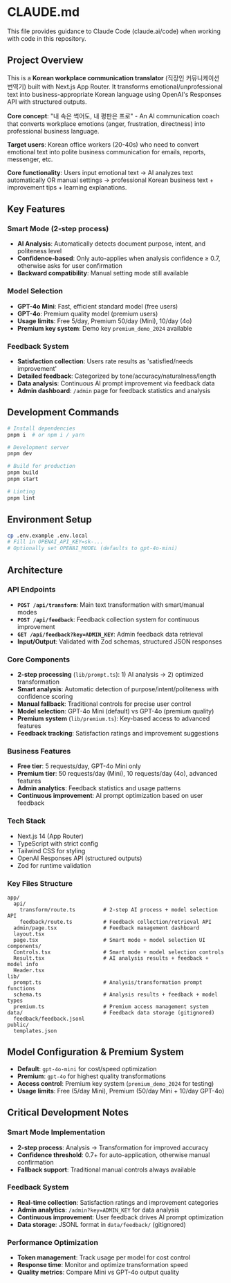 # CLAUDE.md

This file provides guidance to Claude Code (claude.ai/code) when working with code in this repository.

## Project Overview

This is a **Korean workplace communication translator** (직장인 커뮤니케이션 번역기) built with Next.js App Router. It transforms emotional/unprofessional text into business-appropriate Korean language using OpenAI's Responses API with structured outputs.

**Core concept**: "내 속은 썩어도, 내 평판은 프로" - An AI communication coach that converts workplace emotions (anger, frustration, directness) into professional business language.

**Target users**: Korean office workers (20-40s) who need to convert emotional text into polite business communication for emails, reports, messenger, etc.

**Core functionality**: Users input emotional text → AI analyzes text automatically OR manual settings → professional Korean business text + improvement tips + learning explanations.

## Key Features

### Smart Mode (2-step process)
- **AI Analysis**: Automatically detects document purpose, intent, and politeness level
- **Confidence-based**: Only auto-applies when analysis confidence ≥ 0.7, otherwise asks for user confirmation
- **Backward compatibility**: Manual setting mode still available

### Model Selection
- **GPT-4o Mini**: Fast, efficient standard model (free users)
- **GPT-4o**: Premium quality model (premium users)
- **Usage limits**: Free 5/day, Premium 50/day (Mini), 10/day (4o)
- **Premium key system**: Demo key `premium_demo_2024` available

### Feedback System
- **Satisfaction collection**: Users rate results as 'satisfied/needs improvement'
- **Detailed feedback**: Categorized by tone/accuracy/naturalness/length
- **Data analysis**: Continuous AI prompt improvement via feedback data
- **Admin dashboard**: `/admin` page for feedback statistics and analysis

## Development Commands

```bash
# Install dependencies
pnpm i  # or npm i / yarn

# Development server
pnpm dev

# Build for production
pnpm build
pnpm start

# Linting
pnpm lint
```

## Environment Setup

```bash
cp .env.example .env.local
# Fill in OPENAI_API_KEY=sk-...
# Optionally set OPENAI_MODEL (defaults to gpt-4o-mini)
```

## Architecture

### API Endpoints
- **`POST /api/transform`**: Main text transformation with smart/manual modes
- **`POST /api/feedback`**: Feedback collection system for continuous improvement
- **`GET /api/feedback?key=ADMIN_KEY`**: Admin feedback data retrieval
- **Input/Output**: Validated with Zod schemas, structured JSON responses

### Core Components
- **2-step processing** (`lib/prompt.ts`): 1) AI analysis → 2) optimized transformation
- **Smart analysis**: Automatic detection of purpose/intent/politeness with confidence scoring
- **Manual fallback**: Traditional controls for precise user control
- **Model selection**: GPT-4o Mini (default) vs GPT-4o (premium quality)
- **Premium system** (`lib/premium.ts`): Key-based access to advanced features
- **Feedback tracking**: Satisfaction ratings and improvement suggestions

### Business Features
- **Free tier**: 5 requests/day, GPT-4o Mini only
- **Premium tier**: 50 requests/day (Mini), 10 requests/day (4o), advanced features
- **Admin analytics**: Feedback statistics and usage patterns
- **Continuous improvement**: AI prompt optimization based on user feedback

### Tech Stack
- Next.js 14 (App Router)
- TypeScript with strict config
- Tailwind CSS for styling
- OpenAI Responses API (structured outputs)
- Zod for runtime validation

### Key Files Structure
```
app/
  api/
    transform/route.ts         # 2-step AI process + model selection API
    feedback/route.ts          # Feedback collection/retrieval API
  admin/page.tsx               # Feedback management dashboard
  layout.tsx
  page.tsx                     # Smart mode + model selection UI
components/
  Controls.tsx                 # Smart mode + model selection controls
  Result.tsx                   # AI analysis results + feedback + model info
  Header.tsx
lib/
  prompt.ts                    # Analysis/transformation prompt functions
  schema.ts                    # Analysis results + feedback + model types
  premium.ts                   # Premium access management system
data/                          # Feedback data storage (gitignored)
  feedback/feedback.jsonl
public/
  templates.json
```

## Model Configuration & Premium System

- **Default**: `gpt-4o-mini` for cost/speed optimization
- **Premium**: `gpt-4o` for highest quality transformations
- **Access control**: Premium key system (`premium_demo_2024` for testing)
- **Usage limits**: Free (5/day Mini), Premium (50/day Mini + 10/day GPT-4o)

## Critical Development Notes

### Smart Mode Implementation
- **2-step process**: Analysis → Transformation for improved accuracy
- **Confidence threshold**: 0.7+ for auto-application, otherwise manual confirmation
- **Fallback support**: Traditional manual controls always available

### Feedback System
- **Real-time collection**: Satisfaction ratings and improvement categories
- **Admin analytics**: `/admin?key=ADMIN_KEY` for data analysis
- **Continuous improvement**: User feedback drives AI prompt optimization
- **Data storage**: JSONL format in `data/feedback/` (gitignored)

### Performance Optimization
- **Token management**: Track usage per model for cost control
- **Response time**: Monitor and optimize transformation speed
- **Quality metrics**: Compare Mini vs GPT-4o output quality
